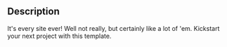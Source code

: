 ## Description

It's every site ever! Well not really, but certainly like a lot of 'em. Kickstart your next project with this template.
